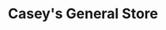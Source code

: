 ---
title: "Casey's General Store"
url: /lincoln/caseys-general-store-west-cornhusker-highway/
shop: convenience
---